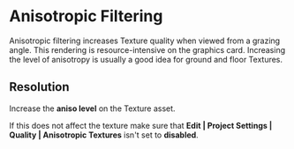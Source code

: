# Anisotropic Filtering

Anisotropic filtering increases Texture quality when viewed from a grazing angle.  This rendering is resource-intensive on the graphics card. Increasing the level of anisotropy is usually a good idea for ground and floor Textures.
## Resolution
Increase the **aniso level** on the Texture asset.  

If this does not affect the texture make sure that **Edit | Project Settings | Quality | Anisotropic Textures** isn't set to **disabled**.
